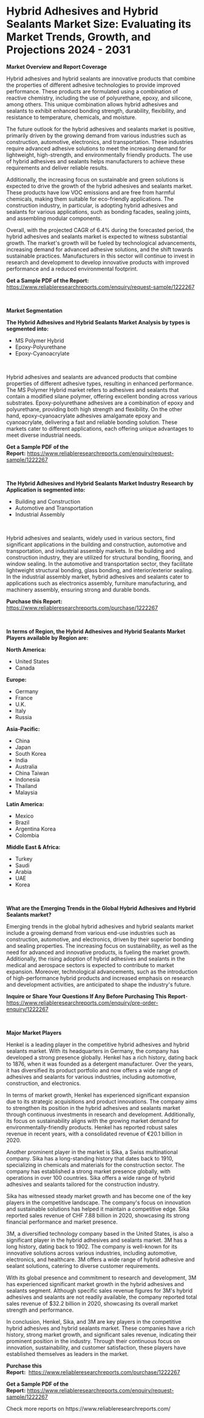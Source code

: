 <p><h1>Hybrid Adhesives and Hybrid Sealants Market Size: Evaluating its Market Trends, Growth, and Projections 2024 - 2031</h1></p><p><strong>Market Overview and Report Coverage</strong></p>
<p><p>Hybrid adhesives and hybrid sealants are innovative products that combine the properties of different adhesive technologies to provide improved performance. These products are formulated using a combination of reactive chemistry, including the use of polyurethane, epoxy, and silicone, among others. This unique combination allows hybrid adhesives and sealants to exhibit enhanced bonding strength, durability, flexibility, and resistance to temperature, chemicals, and moisture.</p><p>The future outlook for the hybrid adhesives and sealants market is positive, primarily driven by the growing demand from various industries such as construction, automotive, electronics, and transportation. These industries require advanced adhesive solutions to meet the increasing demand for lightweight, high-strength, and environmentally friendly products. The use of hybrid adhesives and sealants helps manufacturers to achieve these requirements and deliver reliable results.</p><p>Additionally, the increasing focus on sustainable and green solutions is expected to drive the growth of the hybrid adhesives and sealants market. These products have low VOC emissions and are free from harmful chemicals, making them suitable for eco-friendly applications. The construction industry, in particular, is adopting hybrid adhesives and sealants for various applications, such as bonding facades, sealing joints, and assembling modular components.</p><p>Overall, with the projected CAGR of 6.4% during the forecasted period, the hybrid adhesives and sealants market is expected to witness substantial growth. The market's growth will be fueled by technological advancements, increasing demand for advanced adhesive solutions, and the shift towards sustainable practices. Manufacturers in this sector will continue to invest in research and development to develop innovative products with improved performance and a reduced environmental footprint.</p></p>
<p><strong>Get a Sample PDF of the Report:</strong> <a href="https://www.reliableresearchreports.com/enquiry/request-sample/1222267">https://www.reliableresearchreports.com/enquiry/request-sample/1222267</a></p>
<p>&nbsp;</p>
<p><strong>Market Segmentation</strong></p>
<p><strong>The Hybrid Adhesives and Hybrid Sealants Market Analysis by types is segmented into:</strong></p>
<p><ul><li>MS Polymer Hybrid</li><li>Epoxy-Polyurethane</li><li>Epoxy-Cyanoacrylate</li></ul></p>
<p>&nbsp;</p>
<p><p>Hybrid adhesives and sealants are advanced products that combine properties of different adhesive types, resulting in enhanced performance. The MS Polymer Hybrid market refers to adhesives and sealants that contain a modified silane polymer, offering excellent bonding across various substrates. Epoxy-polyurethane adhesives are a combination of epoxy and polyurethane, providing both high strength and flexibility. On the other hand, epoxy-cyanoacrylate adhesives amalgamate epoxy and cyanoacrylate, delivering a fast and reliable bonding solution. These markets cater to different applications, each offering unique advantages to meet diverse industrial needs.</p></p>
<p><strong>Get a Sample PDF of the Report:</strong>&nbsp;<a href="https://www.reliableresearchreports.com/enquiry/request-sample/1222267">https://www.reliableresearchreports.com/enquiry/request-sample/1222267</a></p>
<p>&nbsp;</p>
<p><strong>The Hybrid Adhesives and Hybrid Sealants Market Industry Research by Application is segmented into:</strong></p>
<p><ul><li>Building and Construction</li><li>Automotive and Transportation</li><li>Industrial Assembly</li></ul></p>
<p>&nbsp;</p>
<p><p>Hybrid adhesives and sealants, widely used in various sectors, find significant applications in the building and construction, automotive and transportation, and industrial assembly markets. In the building and construction industry, they are utilized for structural bonding, flooring, and window sealing. In the automotive and transportation sector, they facilitate lightweight structural bonding, glass bonding, and interior/exterior sealing. In the industrial assembly market, hybrid adhesives and sealants cater to applications such as electronics assembly, furniture manufacturing, and machinery assembly, ensuring strong and durable bonds.</p></p>
<p><strong>Purchase this Report:</strong>&nbsp; <a href="https://www.reliableresearchreports.com/purchase/1222267">https://www.reliableresearchreports.com/purchase/1222267</a></p>
<p>&nbsp;</p>
<p><strong>In terms of Region, the Hybrid Adhesives and Hybrid Sealants Market Players available by Region are:</strong></p>
<p>
    <p> <strong> North America: </strong>
        <ul>
            <li>United States</li>
            <li>Canada</li>
        </ul>
        </p> 
    <p> <strong> Europe: </strong>
        <ul>
            <li>Germany</li>
            <li>France</li>
            <li>U.K.</li>
            <li>Italy</li>
            <li>Russia</li>
        </ul>
        </p> 
    <p> <strong> Asia-Pacific: </strong>
        <ul>
            <li>China</li>
            <li>Japan</li>
            <li>South Korea</li>
            <li>India</li>
            <li>Australia</li>
            <li>China Taiwan</li>
            <li>Indonesia</li>
            <li>Thailand</li>
            <li>Malaysia</li>
        </ul>
        </p> 
    <p> <strong> Latin America: </strong>
        <ul>
            <li>Mexico</li>
            <li>Brazil</li>
            <li>Argentina Korea</li>
            <li>Colombia</li>
        </ul>
        </p> 
    <p> <strong> Middle East & Africa: </strong>
        <ul>
            <li>Turkey</li>
            <li>Saudi</li>
            <li>Arabia</li>
            <li>UAE</li>
            <li>Korea</li>
        </ul>
    </p>
    </p>
<p>&nbsp;</p>
<p><strong>What are the Emerging Trends in the Global Hybrid Adhesives and Hybrid Sealants market?</strong></p>
<p><p>Emerging trends in the global hybrid adhesives and hybrid sealants market include a growing demand from various end-use industries such as construction, automotive, and electronics, driven by their superior bonding and sealing properties. The increasing focus on sustainability, as well as the need for advanced and innovative products, is fueling the market growth. Additionally, the rising adoption of hybrid adhesives and sealants in the medical and aerospace sectors is expected to contribute to market expansion. Moreover, technological advancements, such as the introduction of high-performance hybrid products and increased emphasis on research and development activities, are anticipated to shape the industry's future.</p></p>
<p><strong>Inquire or Share Your Questions If Any Before Purchasing This Report</strong>- <a href="https://www.reliableresearchreports.com/enquiry/pre-order-enquiry/1222267">https://www.reliableresearchreports.com/enquiry/pre-order-enquiry/1222267</a></p>
<p>&nbsp;</p>
<p><strong>Major Market Players</strong></p>
<p><p>Henkel is a leading player in the competitive hybrid adhesives and hybrid sealants market. With its headquarters in Germany, the company has developed a strong presence globally. Henkel has a rich history, dating back to 1876, when it was founded as a detergent manufacturer. Over the years, it has diversified its product portfolio and now offers a wide range of adhesives and sealants for various industries, including automotive, construction, and electronics.</p><p>In terms of market growth, Henkel has experienced significant expansion due to its strategic acquisitions and product innovations. The company aims to strengthen its position in the hybrid adhesives and sealants market through continuous investments in research and development. Additionally, its focus on sustainability aligns with the growing market demand for environmentally-friendly products. Henkel has reported robust sales revenue in recent years, with a consolidated revenue of €20.1 billion in 2020.</p><p>Another prominent player in the market is Sika, a Swiss multinational company. Sika has a long-standing history that dates back to 1910, specializing in chemicals and materials for the construction sector. The company has established a strong market presence globally, with operations in over 100 countries. Sika offers a wide range of hybrid adhesives and sealants tailored for the construction industry.</p><p>Sika has witnessed steady market growth and has become one of the key players in the competitive landscape. The company's focus on innovation and sustainable solutions has helped it maintain a competitive edge. Sika reported sales revenue of CHF 7.88 billion in 2020, showcasing its strong financial performance and market presence.</p><p>3M, a diversified technology company based in the United States, is also a significant player in the hybrid adhesives and sealants market. 3M has a long history, dating back to 1902. The company is well-known for its innovative solutions across various industries, including automotive, electronics, and healthcare. 3M offers a wide range of hybrid adhesive and sealant solutions, catering to diverse customer requirements.</p><p>With its global presence and commitment to research and development, 3M has experienced significant market growth in the hybrid adhesives and sealants segment. Although specific sales revenue figures for 3M's hybrid adhesives and sealants are not readily available, the company reported total sales revenue of $32.2 billion in 2020, showcasing its overall market strength and performance.</p><p>In conclusion, Henkel, Sika, and 3M are key players in the competitive hybrid adhesives and hybrid sealants market. These companies have a rich history, strong market growth, and significant sales revenue, indicating their prominent position in the industry. Through their continuous focus on innovation, sustainability, and customer satisfaction, these players have established themselves as leaders in the market.</p></p>
<p><strong>Purchase this Report:</strong>&nbsp;&nbsp;<a href="https://www.reliableresearchreports.com/purchase/1222267">https://www.reliableresearchreports.com/purchase/1222267</a></p>
<p></p>
<p><strong>Get a Sample PDF of the Report:</strong>&nbsp;<a href="https://www.reliableresearchreports.com/enquiry/request-sample/1222267">https://www.reliableresearchreports.com/enquiry/request-sample/1222267</a></p>
<p>Check more reports on https://www.reliableresearchreports.com/</p>